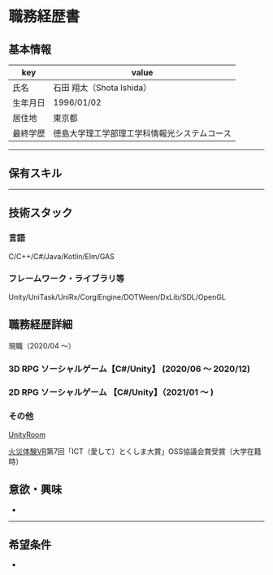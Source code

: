 # 職務経歴書

## 基本情報

|key|value|
|---|---|
|氏名|石田 翔太（Shota Ishida）|
|生年月日|1996/01/02|
|居住地|東京都|
|最終学歴|徳島大学理工学部理工学科情報光システムコース|

---

## 保有スキル

---

## 技術スタック

### 言語
C/C++/C#/Java/Kotlin/Elm/GAS

### フレームワーク・ライブラリ等
Unity/UniTask/UniRx/CorgiEngine/DOTWeen/DxLib/SDL/OpenGL

## 職務経歴詳細
現職（2020/04 ～）
### 3D RPG ソーシャルゲーム【C#/Unity】 (2020/06 ～ 2020/12) 
### 2D RPG ソーシャルゲーム 【C#/Unity】（2021/01 ～ )

### その他
[UnityRoom](https://unityroom.com/users/gdh8w7eif1m0b9o5yxar)

[火災体験VR](https://www.pref.tokushima.lg.jp/ippannokata/sangyo/ict/5009121)第7回「ICT（愛して）とくしま大賞」OSS協議会賞受賞（大学在籍時）

## 意欲・興味
- 
---

## 希望条件
- 
